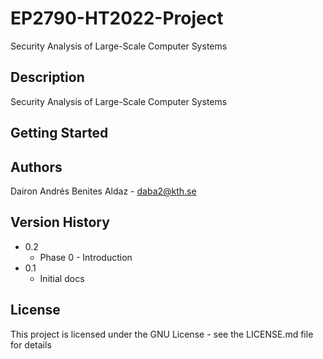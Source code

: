 # EP2790-HT2022-Project

Security Analysis of Large-Scale Computer Systems

## Description

Security Analysis of Large-Scale Computer Systems

## Getting Started

## Authors

Dairon Andrés Benites Aldaz - [daba2@kth.se](mailto:daba2@kth.se)

## Version History

* 0.2
    * Phase 0 - Introduction
* 0.1
    * Initial docs

## License

This project is licensed under the GNU License - see the LICENSE.md file for details

